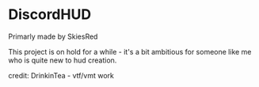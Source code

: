 # DiscordHUD

Primarly made by SkiesRed

This project is on hold for a while - it's a bit ambitious for someone like me who is quite new to hud creation.

credit:
DrinkinTea - vtf/vmt work
